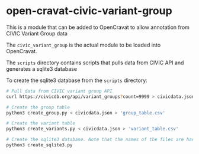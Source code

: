 # open-cravat-civic-variant-group

This is a module that can be added to OpenCravat to allow annotation from CIVIC Variant Group data

The `civic_variant_group` is the actual module to be loaded into OpenCravat.

The `scripts` directory contains scripts that pulls data from CIVIC API and generates a sqlite3 database

To create the sqlite3 database from the `scripts` directory:

```bash
# Pull data from CIVIC variant group API
curl https://civicdb.org/api/variant_groups?count=9999 > civicdata.json

# Create the group table
python3 create_group.py < civicdata.json > 'group_table.csv'

# Create the variant table
python3 create_variants.py < civicdata.json > 'variant_table.csv'

# Create the sqlite3 database. Note that the names of the files are harded coded in
python3 create_sqlite3.py
```
